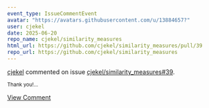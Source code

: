 ```yaml
---
event_type: IssueCommentEvent
avatar: "https://avatars.githubusercontent.com/u/13884657?"
user: cjekel
date: 2025-06-20
repo_name: cjekel/similarity_measures
html_url: https://github.com/cjekel/similarity_measures/pull/39
repo_url: https://github.com/cjekel/similarity_measures
---
```


<a href='https://github.com/cjekel' target='_blank'>cjekel</a> commented on issue <a href='https://github.com/cjekel/similarity_measures/pull/39' target='_blank'>cjekel/similarity_measures#39</a>.

<small>Thank you!...</small>

<a href='https://github.com/cjekel/similarity_measures/pull/39' target='_blank'>View Comment</a>